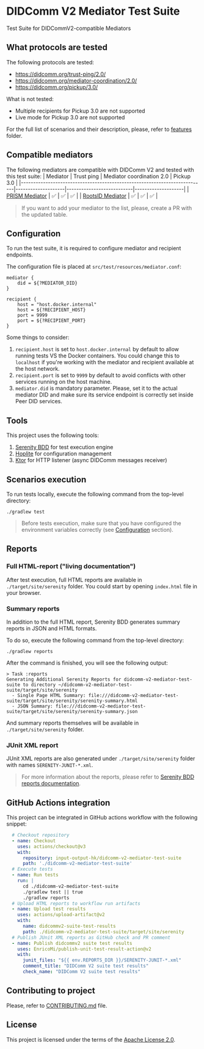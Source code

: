 # DIDComm V2 Mediator Test Suite

Test Suite for DIDCommV2-compatible Mediators

## What protocols are tested

The following protocols are tested:
* https://didcomm.org/trust-ping/2.0/
* https://didcomm.org/mediator-coordination/2.0/
* https://didcomm.org/pickup/3.0/

What is not tested:
* Multiple recipients for Pickup 3.0 are not supported
* Live mode for Pickup 3.0 are not supported

For the full list of scenarios and their description, please, refer to [features](./src/test/resources/features) folder.

## Compatible mediators

The following mediators are compatible with DIDComm V2 and tested with this test suite:
| Mediator                                                                  | Trust ping         | Mediator coordination 2.0 | Pickup 3.0         |
|---------------------------------------------------------------------------|--------------------|---------------------------|--------------------|
| [PRISM Mediator](https://github.com/input-output-hk/atala-prism-mediator) | :white_check_mark: | :white_check_mark:        | :white_check_mark: |
| [RootsID Mediator](https://github.com/roots-id/didcomm-mediator)          | :white_check_mark: | :white_check_mark:        | :white_check_mark: |

> If you want to add your mediator to the list, please, create a PR with the updated table.

## Configuration

To run the test suite, it is required to configure mediator and recipient endpoints.

The configuration file is placed at `src/test/resources/mediator.conf`:

```text
mediator {
    did = ${?MEDIATOR_DID}
}

recipient {
    host = "host.docker.internal"
    host = ${?RECIPIENT_HOST}
    port = 9999
    port = ${?RECIPIENT_PORT}
}
```

Some things to consider:

1. `recipient.host` is set to `host.docker.internal` by default to allow running tests VS the Docker containers.
You could change this to `localhost` if you're working with the mediator and recipient available at the host network.
2. `recipient.port` is set to `9999` by default to avoid conflicts with other services running on the host machine.
3. `mediator.did` is mandatory parameter. Please, set it to the actual mediator DID and make sure its service endpoint is correctly set inside Peer DID services.

## Tools

This project uses the following tools:

1. [Serenity BDD](https://serenity-bdd.github.io/) for test execution engine
2. [Hoplite](https://github.com/sksamuel/hoplite) for configuration management
3. [Ktor](https://ktor.io/) for HTTP listener (async DIDComm messages receiver)


## Scenarios execution

To run tests locally, execute the following command from the top-level directory:

```shell
./gradlew test
```

> Before tests execution, make sure that you have configured
> the environment variables correctly (see [Configuration](#configuration) section).

## Reports

### Full HTML-report ("living documentation")

After test execution, full HTML reports are available in `./target/site/serenity` folder.
You could start by opening `index.html` file in your browser.

### Summary reports

In addition to the full HTML report, Serenity BDD generates summary reports in JSON and HTML formats.

To do so, execute the following command from the top-level directory:

```shell
./gradlew reports
```

After the command is finished, you will see the following output:
```text
> Task :reports
Generating Additional Serenity Reports for didcomm-v2-mediator-test-suite to directory ~/didcomm-v2-mediator-test-suite/target/site/serenity
  - Single Page HTML Summary: file:///didcomm-v2-mediator-test-suite/target/site/serenity/serenity-summary.html
  - JSON Summary: file:///didcomm-v2-mediator-test-suite/target/site/serenity/serenity-summary.json
```

And summary reports themselves will be available in `./target/site/serenity` folder.

### JUnit XML report

JUnit XML reports are also generated under `./target/site/serenity` folder with names `SERENITY-JUNIT-*.xml`.

> For more information about the reports, please refer to [Serenity BDD reports documentation](https://serenity-bdd.github.io/docs/reporting/the_serenity_reports).

## GitHub Actions integration

This project can be integrated in GitHub actions workflow with the following snippet:
```yaml
  # Checkout repository
  - name: Checkout
    uses: actions/checkout@v3
    with:
      repository: input-output-hk/didcomm-v2-mediator-test-suite
      path: './didcomm-v2-mediator-test-suite'
  # Execute tests
  - name: Run tests
    run: |
      cd ./didcomm-v2-mediator-test-suite
      ./gradlew test || true
      ./gradlew reports
  # Upload HTML reports to workflow run artifacts
  - name: Upload test results
    uses: actions/upload-artifact@v2
    with:
      name: didcommv2-suite-test-results
      path: ./didcomm-v2-mediator-test-suite/target/site/serenity
  # Publish JUnit XML reports as GitHub check and PR comment
  - name: Publish didcommv2 suite test results
    uses: EnricoMi/publish-unit-test-result-action@v2
    with:
      junit_files: "${{ env.REPORTS_DIR }}/SERENITY-JUNIT-*.xml"
      comment_title: "DIDComm V2 suite test results"
      check_name: "DIDComm V2 suite test results"
```

## Contributing to project

Please, refer to [CONTRIBUTING.md](./CONTRIBUTING.md) file.

## License

This project is licensed under the terms of the [Apache License 2.0](./LICENSE).
